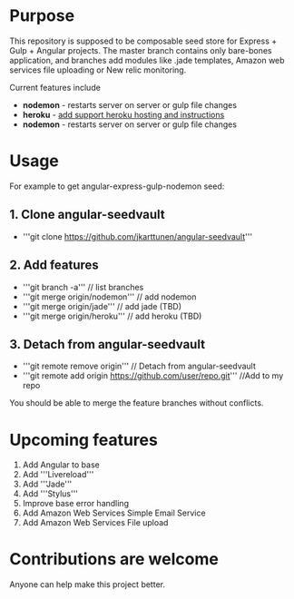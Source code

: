 # Purpose

This repository is supposed to be composable seed store for Express + Gulp + Angular projects.
The master branch contains only bare-bones application, and branches add modules like .jade templates, Amazon web services file uploading or New relic monitoring. 

Current features include

* **nodemon** - restarts server on server or gulp file changes
* **heroku** - [add support heroku hosting and instructions](https://github.com/jkarttunen/angular-seedvault/blob/master/README/heroku.md)
* **nodemon** - restarts server on server or gulp file changes

# Usage
For example to get angular-express-gulp-nodemon seed:

## 1. Clone angular-seedvault
- '''git clone https://github.com/jkarttunen/angular-seedvault'''

## 2. Add features
- '''git branch -a''' // list branches
- '''git merge origin/nodemon'''  // add nodemon
- '''git merge origin/jade'''     // add jade (TBD)
- '''git merge origin/heroku'''   // add heroku (TBD)

## 3. Detach from angular-seedvault 
- '''git remote remove origin'''  // Detach from angular-seedvault
- '''git remote add origin https://github.com/user/repo.git'''  //Add to my repo

You should be able to merge the feature branches without conflicts.

# Upcoming features
1. Add Angular to base
1. Add '''Livereload'''
1. Add '''Jade'''
1. Add '''Stylus'''
1. Improve base error handling
1. Add Amazon Web Services Simple Email Service
1. Add Amazon Web Services File upload

# Contributions are welcome
Anyone can help make this project better. 

